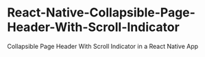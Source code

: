 # React-Native-Collapsible-Page-Header-With-Scroll-Indicator
Collapsible Page Header With Scroll Indicator in a React Native App
